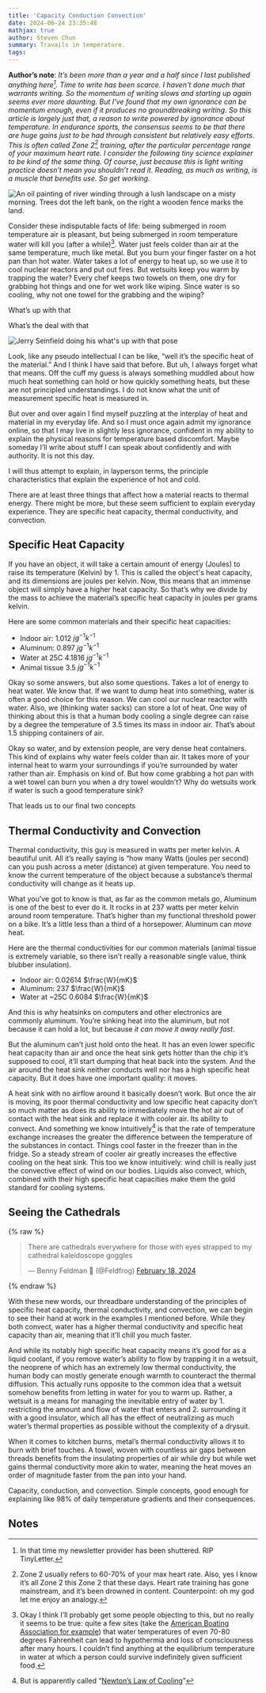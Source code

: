 ```yaml
---
title: 'Capacity Conduction Convection'
date: 2024-06-24 23:35:48
mathjax: true
author: Steven Chun
summary: Travails in temperature.
tags:
---
```

**Author’s note**: _It’s been more than a year and a half since I last published
anything here[^1]. Time to write has been scarce. I haven't done much that warrants writing.
So the momentum of writing slows and starting up again seems ever more daunting.
But I've found that my own ignorance can be momentum enough, even if it produces
no groundbreaking writing. So this article is largely just that, a reason to
write powered by ignorance about temperature.
In endurance sports, the consensus seems to be that there
are huge gains just to be had through consistent but relatively easy efforts.
This is often called Zone 2[^2] training, after the particular percentage range
of your maximum heart rate. I consider the following tiny science
explainer to be kind of the same thing. Of course, just because this is light
writing practice doesn’t mean you shouldn’t read it. Reading, as much as
writing, is a muscle that benefits use. So get working._

![An oil painting of river winding through a lush landscape on a misty morning. Trees dot the left
bank, on the right a wooden fence marks the
land.](https://uploads2.wikiart.org/images/ivan-shishkin/misty-morning-1897.jpg
"Misty Morning, by Ivan Shishkin, 1897")

Consider these indisputable facts of life: being submerged in room temperature
air is pleasant, but being submerged in room temperature water will kill you
(after a while)[^3]. Water just feels colder than air at the same temperature,
much like metal. But you burn your finger faster on a hot pan than hot water.
Water takes a lot of energy to heat up, so we use it to cool nuclear reactors
and put out fires. But wetsuits keep you warm by trapping the water? Every chef
keeps two towels on them, one dry for grabbing hot things and one for wet work
like wiping. Since water is so cooling, why not one towel for the grabbing and
the wiping? 

What’s up with that

What’s the deal with that

![Jerry Seinfield doing his what's up with that
pose](https://i.redd.it/eqxxx9dz61eb1.jpg "what's the deal with blogs these
days")

Look, like any pseudo intellectual I can be like, “well it’s the specific heat
of the material.” And I think I have said that before. But uh, I always forget
what that means. Off the cuff my guess is always something muddled about how
much heat something can hold or how quickly something heats, but these are not
principled understandings. I do not know what the unit of measurement specific
heat is measured in.

But over and over again I find myself puzzling at the interplay of heat and
material in my everyday life. And so I must once again admit my ignorance
online, so that I may live in slightly less ignorance, confident in my ability
to explain the physical reasons for temperature based discomfort. Maybe someday
I’ll write about stuff I can speak about confidently and with authority. It is
not this day.

I will thus attempt to explain, in layperson terms, the principle
characteristics that explain the experience of hot and cold.

There are at least three things that affect how a material reacts to thermal
energy. There might be more, but these seem sufficient to explain everyday
experience. They are specific heat capacity, thermal conductivity, and
convection.


## Specific Heat Capacity

If you have an object, it will take a certain amount of energy (Joules) to raise
its temperature (Kelvin) by 1. This is called the object's heat capacity, and
its dimensions are joules per kelvin. Now, this means that an immense object will
simply have a higher heat capacity. So that’s why we divide by the mass to
achieve the material’s specific heat capacity in joules per grams kelvin. 

Here are some common materials and their specific heat capacities:

* Indoor air: 1.012 $jg^{-1}k^{-1}$
* Aluminum: 0.897 $jg^{-1}k^{-1}$
* Water at 25C 4.1816 $jg^{-1}k^{-1}$
* Animal tissue 3.5 $jg^{-1}k^{-1}$

Okay so some answers, but also some questions. Takes a lot of energy to heat
water. We know that. If we want to dump heat into something, water is often a
good choice for this reason. We can cool our nuclear reactor with water. Also,
we (thinking water sacks) can store a lot of heat. One way of thinking about
this is that a human body cooling a single degree can raise by a degree the
temperature of 3.5 times its mass in indoor air. That’s about 1.5 shipping
containers of air. 

Okay so water, and by extension people, are very dense heat containers. This
kind of explains why water feels colder than air. It takes more of your internal
heat to warm your surroundings if you’re surrounded by water rather than air.
Emphasis on kind of. But how come grabbing a hot pan with a wet towel can burn
you when a dry towel wouldn’t? Why do wetsuits work if water is such a good
temperature sink?

That leads us to our final two concepts


## Thermal Conductivity and Convection

Thermal conductivity, this guy is measured in watts per meter kelvin. A
beautiful unit. All it’s really saying is “how many Watts (joules per second)
can you push across a meter (distance) at given temperature. You need to know
the current temperature of the object because a substance’s thermal conductivity
will change as it heats up.

What you’ve got to know is that, as far as the common metals go, Aluminum is one
of the best to ever do it. It rocks in at 237 watts per meter kelvin around room
temperature. That’s higher than my functional threshold power on a bike. It’s a
little less than a third of a horsepower. Aluminum can *move* heat.

Here are the thermal conductivities for our common materials (animal tissue is
extremely variable, so there isn’t really a reasonable single value, think
blubber insulation).


* Indoor air: 0.02614 $\frac{W}{mK}$
* Aluminum: 237 $\frac{W}{mK}$
* Water at ~25C 0.6084 $\frac{W}{mK}$

And this is why heatsinks on computers and other electronics are commonly aluminum. You’re sinking heat into the aluminum, but not because it can hold a lot, but because _it can move it away really fast_.

But the aluminum can’t just hold onto the heat. It has an even lower specific heat capacity than air and once the heat sink gets hotter than the chip it’s supposed to cool, it’ll start dumping that heat back into the system. And the air around the heat sink neither conducts well nor has a high specific heat capacity. But it does have one important quality: it moves. 

A heat sink with no airflow around it basically doesn’t work. But once the air is moving, its poor thermal conductivity and low specific heat capacity don’t so much matter as does its ability to immediately move the hot air out of contact with the heat sink and replace it with cooler air. Its ability to convect. And something we know intuitively[^4] is that the rate of temperature exchange increases the greater the difference between the temperature of the substances in contact. Things cool faster in the freezer than in the fridge. So a steady stream of cooler air greatly increases the effective cooling on the heat sink. This too we know intuitively: wind chill is really just the convective effect of wind on our bodies. Liquids also convect, which, combined with their high specific heat capacities make them the gold standard for cooling systems.


## Seeing the Cathedrals

{% raw %}
<blockquote class="twitter-tweet" data-theme="light"><p lang="en" dir="ltr">There are cathedrals everywhere for those with eyes strapped to my cathedral kaleidoscope goggles</p>&#8212; Benny Feldman 🦋 (@Feldfrog) <a href="https://twitter.com/Feldfrog/status/1759286280779641308?ref_src=twsrc%5Etfw">February 18, 2024</a></blockquote> <script async src="https://platform.twitter.com/widgets.js" charset="utf-8"></script>
{% endraw %}

With these new words, our threadbare understanding of the principles of specific heat capacity, thermal conductivity, and convection, we can begin to see their hand at work in the examples I mentioned before. While they both convect, water has a higher thermal conductivity and specific heat capacity than air, meaning that it’ll chill you much faster.

And while its notably high specific heat capacity means it’s good for as a liquid coolant, if you remove water’s ability to flow by trapping it in a wetsuit, the neoprene of which has an extremely low thermal conductivity, the human body can mostly generate enough warmth to counteract the thermal diffusion. This actually runs opposite to the common idea that a wetsuit somehow benefits from letting in water for you to warm up. Rather, a wetsuit is a means for managing the inevitable entry of water by 1. restricting the amount and flow of water that enters and 2. surrounding it with a good insulator, which all has the effect of neutralizing as much water’s thermal properties as possible without the complexity of a drysuit.

When it comes to kitchen burns, metal’s thermal conductivity allows it to burn with brief touches. A towel, woven with countless air gaps between threads benefits from the insulating properties of air while dry but while wet gains thermal conductivity more akin to water, meaning the heat moves an order of magnitude faster from the pan into your hand.

Capacity, conduction, and convection. Simple concepts, good enough for explaining like 98% of daily temperature gradients and their consequences.


<!-- Footnotes themselves at the bottom. -->
## Notes

[^1]:
     In that time my newsletter provider has been shuttered. RIP TinyLetter.

[^2]:
     Zone 2 usually refers to  60-70% of your max heart rate. Also, yes I know it’s all Zone 2 this Zone 2 that these days. Heart rate training has gone mainstream, and it’s been drowned in content. Counterpoint: oh my god let me enjoy an analogy.

[^3]:
     Okay I think I’ll probably get some people objecting to this, but no really it seems to be true: quite a few sites (take the [American Boating Association for example](https://americanboating.org/safety_hypothermia_in_the_summertime.asp)) that water temperatures of even 70-80 degrees Fahrenheit can lead to hypothermia and loss of consciousness after many hours. I couldn’t find anything at the equilibrium temperature in water at which a person could survive indefinitely given sufficient food.

[^4]:
     But is apparently called “[Newton’s Law of Cooling](https://en.wikipedia.org/wiki/Lumped-element_model#Newton.27s_law_of_cooling)”

